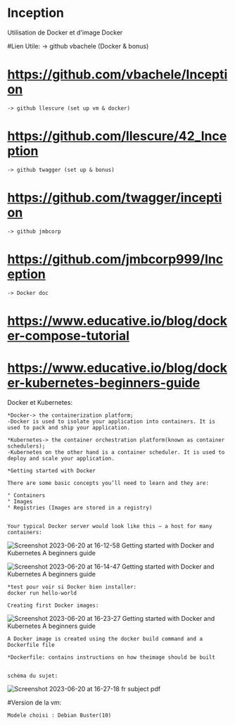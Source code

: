 # Inception
Utilisation de Docker et d'image Docker

#Lien Utile:
	-> github vbachele (Docker & bonus)
#	https://github.com/vbachele/Inception
	-> github llescure (set up vm & docker)
#	https://github.com/llescure/42_Inception
	-> github twagger (set up & bonus)
#	https://github.com/twagger/inception
	-> github jmbcorp
#	https://github.com/jmbcorp999/Inception
	-> Docker doc
#	https://www.educative.io/blog/docker-compose-tutorial
#	https://www.educative.io/blog/docker-kubernetes-beginners-guide

Docker et Kubernetes:

	*Docker-> the containerization platform;
	-Docker is used to isolate your application into containers. It is used to pack and ship your application.

	*Kubernetes-> the container orchestration platform(known as container schedulers);
	-Kubernetes on the other hand is a container scheduler. It is used to deploy and scale your application.

	*Getting started with Docker

	There are some basic concepts you’ll need to learn and they are:

	° Containers
	° Images
	° Registries (Images are stored in a registry)


	Your typical Docker server would look like this — a host for many containers:

![Screenshot 2023-06-20 at 16-12-58 Getting started with Docker and Kubernetes A beginners guide](https://github.com/CassandraLct/Inception/assets/90134090/2661de83-3ae5-4338-8e58-083cba09204e)

![Screenshot 2023-06-20 at 16-14-47 Getting started with Docker and Kubernetes A beginners guide](https://github.com/CassandraLct/Inception/assets/90134090/7da0b6ae-e26b-4288-a70e-944b38953bb9)


	*test pour voir si Docker bien installer:
	docker run hello-world

	Creating first Docker images:

![Screenshot 2023-06-20 at 16-23-27 Getting started with Docker and Kubernetes A beginners guide](https://github.com/CassandraLct/Inception/assets/90134090/1ca59c83-7043-4816-82be-88abf1db8eca)

	A Docker image is created using the docker build command and a Dockerfile file

	*Dockerfile: contains instructions on how theimage should be built


	schéma du sujet:

![Screenshot 2023-06-20 at 16-27-18 fr subject pdf](https://github.com/CassandraLct/Inception/assets/90134090/d142d4a0-e9b2-4968-8438-46b58a0256bb)

#Version de la vm:

	Modele choisi : Debian Buster(10)

